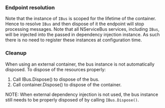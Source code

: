 ### Endpoint resolution

Note that the instance of `IBus` is scoped for the lifetime of the container. Hence to resolve `IBus` and then dispose of it the endpoint will stop processing messages. Note that all NServiceBus services, including `IBus`, will be injected into the passed in dependency injection instance. As such there is no need to register these instances at configuration time. 


### Cleanup

When using an external container, the bus instance is not automatically disposed. To dispose of the resources properly:

 1. Call IBus.Dispose() to dispose of the bus.
 1. Call container.Dispose() to dispose of the container.

NOTE: When external dependency injection is not used, the bus instance still needs to be properly disposed of by calling `IBus.Dispose()`.
